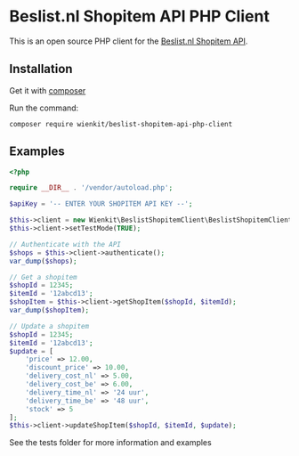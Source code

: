 # Beslist.nl Shopitem API PHP Client
This is an open source PHP client for the [Beslist.nl Shopitem API](http://www.beslist.nl/).

## Installation
Get it with [composer](https://getcomposer.org)

Run the command:
```
composer require wienkit/beslist-shopitem-api-php-client
```

## Examples
```php
<?php

require __DIR__ . '/vendor/autoload.php';

$apiKey = '-- ENTER YOUR SHOPITEM API KEY --';

$this->client = new Wienkit\BeslistShopitemClient\BeslistShopitemClient($apiKey);
$this->client->setTestMode(TRUE);

// Authenticate with the API
$shops = $this->client->authenticate();
var_dump($shops);

// Get a shopitem
$shopId = 12345;
$itemId = '12abcd13';
$shopItem = $this->client->getShopItem($shopId, $itemId);
var_dump($shopItem);

// Update a shopitem
$shopId = 12345;
$itemId = '12abcd13';
$update = [
    'price' => 12.00,
    'discount_price' => 10.00,
    'delivery_cost_nl' => 5.00,
    'delivery_cost_be' => 6.00,
    'delivery_time_nl' => '24 uur',
    'delivery_time_be' => '48 uur',
    'stock' => 5
];
$this->client->updateShopItem($shopId, $itemId, $update);
```

See the tests folder for more information and examples
